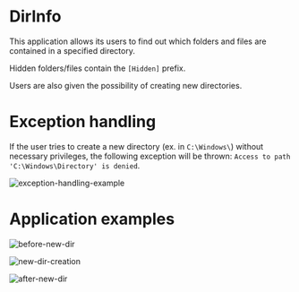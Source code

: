 # DirInfo
This application allows its users to find out which folders and files are contained in a specified directory.

Hidden folders/files contain the `[Hidden]` prefix.

Users are also given the possibility of creating new directories.

# Exception handling
If the user tries to create a new directory (ex. in `C:\Windows\`) without necessary privileges, the following exception will be thrown: `Access to path 'C:\Windows\Directory' is denied`.

![exception-handling-example](../main/Directory_Exception.png?raw=true)

# Application examples

![before-new-dir](../main/Before_NewDir.png?raw=true)

![new-dir-creation](../main/NewDir.png?raw=true)

![after-new-dir](../main/After_NewDir.png?raw=true)
